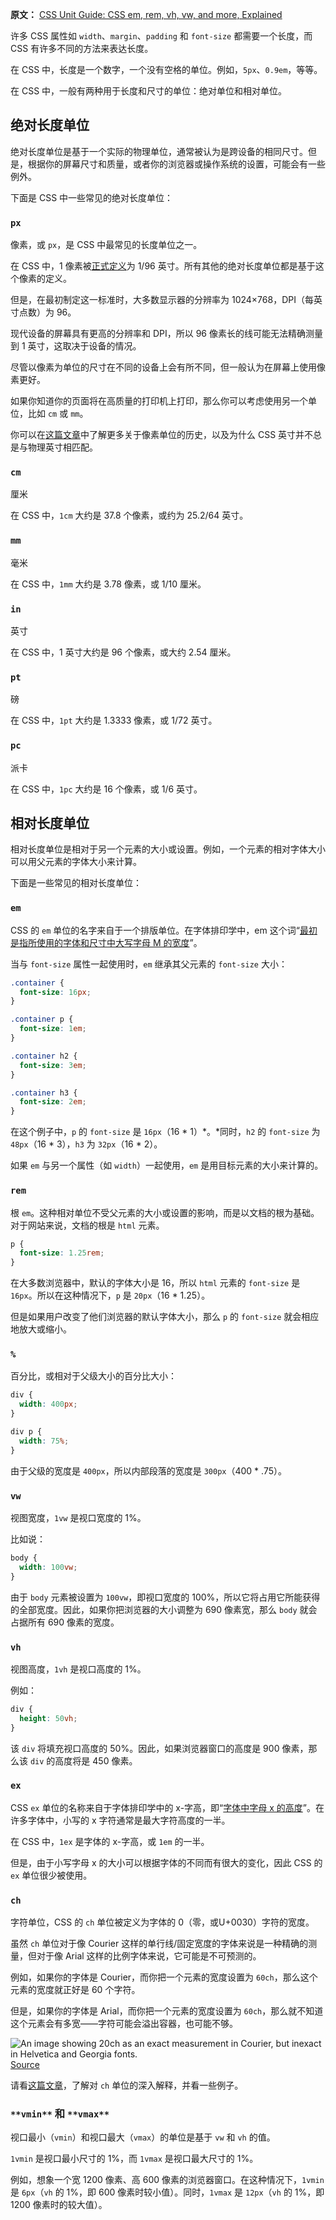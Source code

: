 **原文：** [CSS Unit Guide: CSS em, rem, vh, vw, and more, Explained](https://www.freecodecamp.org/news/css-unit-guide/)

许多 CSS 属性如 `width`、`margin`、`padding` 和 `font-size` 都需要一个长度，而 CSS 有许多不同的方法来表达长度。

在 CSS 中，长度是一个数字，一个没有空格的单位。例如，`5px`、`0.9em`，等等。

在 CSS 中，一般有两种用于长度和尺寸的单位：绝对单位和相对单位。

## 绝对长度单位

绝对长度单位是基于一个实际的物理单位，通常被认为是跨设备的相同尺寸。但是，根据你的屏幕尺寸和质量，或者你的浏览器或操作系统的设置，可能会有一些例外。

下面是 CSS 中一些常见的绝对长度单位：

### **`px`**

像素，或 `px`，是 CSS 中最常见的长度单位之一。

在 CSS 中，1 像素被[正式定义](https://drafts.csswg.org/css-values/#reference-pixel)为 1/96 英寸。所有其他的绝对长度单位都是基于这个像素的定义。

但是，在最初制定这一标准时，大多数显示器的分辨率为 1024×768，DPI（每英寸点数）为 96。

现代设备的屏幕具有更高的分辨率和 DPI，所以 96 像素长的线可能无法精确测量到 1 英寸，这取决于设备的情况。

尽管以像素为单位的尺寸在不同的设备上会有所不同，但一般认为在屏幕上使用像素更好。

如果你知道你的页面将在高质量的打印机上打印，那么你可以考虑使用另一个单位，比如 `cm` 或 `mm`。

你可以在[这篇文章](https://www.smashingmagazine.com/2021/07/css-absolute-units/)中了解更多关于像素单位的历史，以及为什么 CSS 英寸并不总是与物理英寸相匹配。

### **`cm`**

厘米

在 CSS 中，`1cm` 大约是 37.8 个像素，或约为 25.2/64 英寸。

### **`mm`**

毫米

在 CSS 中，`1mm` 大约是 3.78 像素，或 1/10 厘米。

### **`in`**

英寸

在 CSS 中，1 英寸大约是 96 个像素，或大约 2.54 厘米。

### **`pt`**

磅

在 CSS 中，`1pt` 大约是 1.3333 像素，或 1/72 英寸。

### **`pc`**

派卡

在 CSS 中，`1pc` 大约是 16 个像素，或 1/6 英寸。

## 相对长度单位

相对长度单位是相对于另一个元素的大小或设置。例如，一个元素的相对字体大小可以用父元素的字体大小来计算。

下面是一些常见的相对长度单位：

### **`em`**

CSS 的 `em` 单位的名字来自于一个排版单位。在字体排印学中，em 这个词“[最初是指所使用的字体和尺寸中大写字母 M 的宽度](https://www.wikiwand.com/zh/Em_(字体排印学))”。

当与 `font-size` 属性一起使用时，`em` 继承其父元素的 `font-size` 大小：

```css
.container {
  font-size: 16px;
}

.container p {
  font-size: 1em;
}

.container h2 {
  font-size: 3em;
}

.container h3 {
  font-size: 2em;
}
```

在这个例子中，`p` 的 `font-size` 是 `16px`（16 * 1）*。*同时，`h2` 的 `font-size` 为 `48px`（16 * 3），`h3` 为 `32px`（16 * 2）。

如果 `em` 与另一个属性（如 `width`）一起使用，`em` 是用目标元素的大小来计算的。

### **`rem`**

根 `em`。这种相对单位不受父元素的大小或设置的影响，而是以文档的根为基础。对于网站来说，文档的根是 `html` 元素。

```css
p {
  font-size: 1.25rem;
}
```

在大多数浏览器中，默认的字体大小是 16，所以 `html` 元素的 `font-size` 是 `16px`。所以在这种情况下，`p` 是 `20px`（16 * 1.25）。

但是如果用户改变了他们浏览器的默认字体大小，那么 `p` 的 `font-size` 就会相应地放大或缩小。

### **`%`**

百分比，或相对于父级大小的百分比大小：

```css
div {
  width: 400px;
}

div p {
  width: 75%;
}
```

由于父级的宽度是 `400px`，所以内部段落的宽度是 `300px`（400 * .75）。

### **`vw`**

视图宽度，`1vw` 是视口宽度的 1%。

比如说：

```css
body {
  width: 100vw;
}
```

由于 `body` 元素被设置为 `100vw`，即视口宽度的 100%，所以它将占用它所能获得的全部宽度。因此，如果你把浏览器的大小调整为 690 像素宽，那么 `body` 就会占据所有 690 像素的宽度。

### **`vh`**

视图高度，`1vh` 是视口高度的 1%。

例如：

```css
div {
  height: 50vh;
}
```

该 `div` 将填充视口高度的 50%。因此，如果浏览器窗口的高度是 900 像素，那么该 `div` 的高度将是 450 像素。

### **`ex`**

CSS `ex` 单位的名称来自于字体排印学中的 x-字高，即“[字体中字母 x 的高度](https://www.wikiwand.com/zh/X字高)”。在许多字体中，小写的 x 字符通常是最大字符高度的一半。

在 CSS 中，`1ex` 是字体的 x-字高，或 `1em` 的一半。

但是，由于小写字母 x 的大小可以根据字体的不同而有很大的变化，因此 CSS 的 `ex` 单位很少被使用。

### **`ch`**

字符单位，CSS 的 `ch` 单位被定义为字体的 0（零，或U+0030）字符的宽度。

虽然 `ch` 单位对于像 Courier 这样的单行线/固定宽度的字体来说是一种精确的测量，但对于像 Arial 这样的比例字体来说，它可能是不可预测的。

例如，如果你的字体是 Courier，而你把一个元素的宽度设置为 `60ch`，那么这个元素的宽度就正好是 60 个字符。

但是，如果你的字体是 Arial，而你把一个元素的宽度设置为 `60ch`，那么就不知道这个元素会有多宽——字符可能会溢出容器，也可能不够。

![An image showing 20ch as an exact measurement in Courier, but inexact in Helvetica and Georgia fonts.](https://www.freecodecamp.org/news/content/images/2022/02/ch-unit-monospaced-and-proportional-fonts.png)[Source](https://meyerweb.com/eric/thoughts/2018/06/28/what-is-the-css-ch-unit/)

请看[这篇文章](https://meyerweb.com/eric/thoughts/2018/06/28/what-is-the-css-ch-unit/)，了解对 `ch` 单位的深入解释，并看一些例子。

### `**vmin**` **和** `**vmax**`

视口最小（`vmin`）和视口最大（`vmax`）的单位是基于 `vw` 和 `vh` 的值。

`1vmin` 是视口最小尺寸的 1%，而 `1vmax` 是视口最大尺寸的 1%。

例如，想象一个宽 1200 像素、高 600 像素的浏览器窗口。在这种情况下，`1vmin` 是 `6px`（`vh` 的 1%，即 600 像素时较小值）。同时，`1vmax` 是 `12px`（`vh` 的 1%，即 1200 像素时的较大值）。